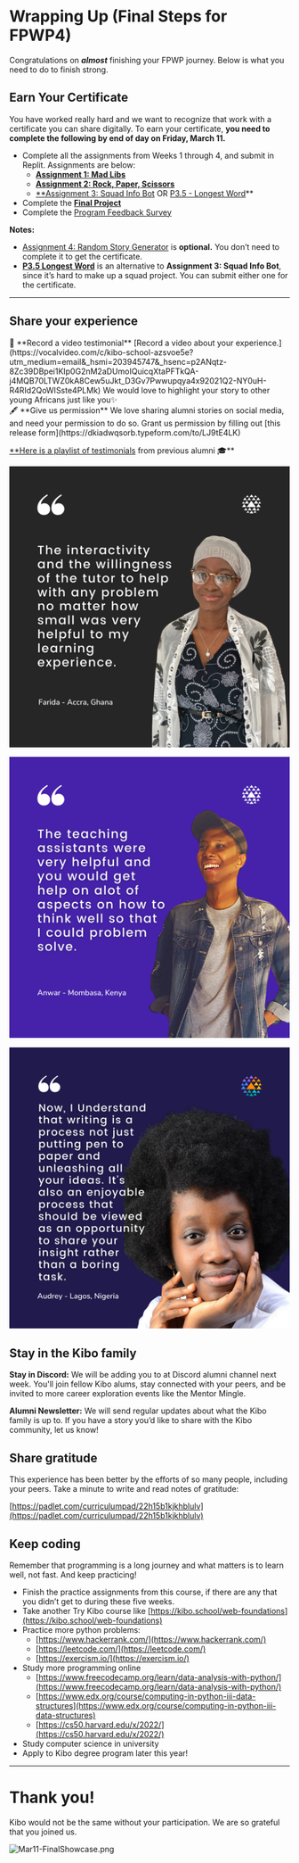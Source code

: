 # Wrapping Up (Final Steps for FPWP4)

Congratulations on ***almost*** finishing your FPWP journey. Below is what you need to do to finish strong.

## Earn Your Certificate

You have worked really hard and we want to recognize that work with a certificate you can share digitally. To earn your certificate, **you need to complete the following by end of day on Friday, March 11.**

- Complete all the assignments from Weeks 1 through 4, and submit in Replit. Assignments are below:
    - [**Assignment 1: Mad Libs**](../Week%201%20Working%20with%20Data%20b772e9f90e914d8d8450cfc939b5bd9e/Assignment%208f146751311d4d468ce22f003d361da1.md)
    - [**Assignment 2: Rock, Paper, Scissors**](../Week%202%20Flow%20Control%205749c192c99e4264ba67d6451167d581/Assignment%208151b49e4fce49b1b67b8af1d816308c.md)
    - [**Assignment 3: Squad Info Bot](../Week%203%20Loops%20and%20Lists%20a264f8bb18cf440ca01720ecfc637939/Assignment%2094128c02a4684b0ba1928f71f3c919a7.md) OR [P3.5 - Longest Word](https://replit.com/team/fpwp-feb2022/P35-Longest-Word)**
- Complete the [**Final Project**](Final%20Project%20Instructions%20bed96d4c765d44349508fb8f5618bc4e.md)
- Complete the [Program Feedback Survey](https://forms.gle/dRKVfWugL8ACtWfK9)

**Notes:** 

- [Assignment 4: Random Story Generator](../Week%204%20Functions%2079102c0759c143e7bf92b0c56f4820ee/Assignment%20%5BOptional%5D%2075ff2a95f9b84b77a072dac6d762a6e9.md) is **optional.** You don’t need to complete it to get the certificate.
- **[P3.5 Longest Word](https://replit.com/team/fpwp-feb2022/P35-Longest-Word)** is an alternative to **Assignment 3: Squad Info Bot**, since it’s hard to make up a squad project. You can submit either one for the certificate.

---

## Share your experience

<aside>
🎥 **Record a video testimonial**
[Record a video about your experience.](https://vocalvideo.com/c/kibo-school-azsvoe5e?utm_medium=email&_hsmi=203945747&_hsenc=p2ANqtz-8Zc39DBpei1KIp0G2nM2aDUmoIQuicqXtaPFTkQA-j4MQB70LTWZ0kA8Cew5uJkt_D3Gv7Pwwupqya4x92021Q2-NY0uH-R4RId2QoWISste4PLMk)  We would love to highlight your story to other young Africans just like you✨

</aside>

<aside>
🖋️ **Give us permission**
We love sharing alumni stories on social media, and need your permission to do so. Grant us permission by filling out [this release form](https://dkiadwqsorb.typeform.com/to/LJ9tE4LK)

</aside>

[**Here is a playlist of testimonials](https://www.youtube.com/watch?v=QmQu1ynUBTY&list=PLEApm5XV23vWGm4uwl7jGSNST2Wj9S6Rx) from previous alumni 🎓**

![3.png](Wrapping%20Up%20(Final%20Steps%20for%20FPWP4)%205ff719a3458f4f88ac8cd6f52761cf54/3.png)

![11.png](Wrapping%20Up%20(Final%20Steps%20for%20FPWP4)%205ff719a3458f4f88ac8cd6f52761cf54/11.png)

![8.png](Wrapping%20Up%20(Final%20Steps%20for%20FPWP4)%205ff719a3458f4f88ac8cd6f52761cf54/8.png)

## Stay in the Kibo family

**Stay in Discord:** We will be adding you to at Discord alumni channel next week. You'll join fellow Kibo alums, stay connected with your peers, and be invited to more career exploration events like the Mentor Mingle.

**Alumni Newsletter:** We will send regular updates about what the Kibo family is up to. If you have a story you’d like to share with the Kibo community, let us know!

## Share gratitude

This experience has been better by the efforts of so many people, including your peers. Take a minute to write and read notes of gratitude:

[https://padlet.com/curriculumpad/22h15b1kjkhblulv](https://padlet.com/curriculumpad/22h15b1kjkhblulv)

## Keep coding

Remember that programming is a long journey and what matters is to learn well, not fast. And keep practicing!

- Finish the practice assignments from this course, if there are any that you didn’t get to during these five weeks.
- Take another Try Kibo course like [https://kibo.school/web-foundations](https://kibo.school/web-foundations)
- Practice more python problems:
    - [https://www.hackerrank.com/](https://www.hackerrank.com/)
    - [https://leetcode.com/](https://leetcode.com/)
    - [https://exercism.io/](https://exercism.io/)
- Study more programming online
    - [https://www.freecodecamp.org/learn/data-analysis-with-python/](https://www.freecodecamp.org/learn/data-analysis-with-python/)
    - [https://www.edx.org/course/computing-in-python-iii-data-structures](https://www.edx.org/course/computing-in-python-iii-data-structures)
    - [https://cs50.harvard.edu/x/2022/](https://cs50.harvard.edu/x/2022/)
- Study computer science in university
- Apply to Kibo degree program later this year!

---

# **Thank you!**

Kibo would not be the same without your participation. We are so grateful that you joined us.

![Mar11-FinalShowcase.png](Wrapping%20Up%20(Final%20Steps%20for%20FPWP4)%205ff719a3458f4f88ac8cd6f52761cf54/Mar11-FinalShowcase.png)